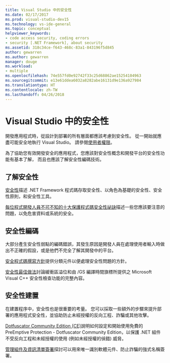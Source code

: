 ```yaml
---
title: Visual Studio 中的安全性
ms.date: 02/17/2017
ms.prod: visual-studio-dev15
ms.technology: vs-ide-general
ms.topic: conceptual
helpviewer_keywords:
- code access security, coding errors
- security [.NET Framework], about security
ms.assetid: 318c34ce-f643-468c-83a1-843196f5d845
author: gewarren
ms.author: gewarren
manager: douge
ms.workload:
- multiple
ms.openlocfilehash: 74e557fd0e92742f33c25d68862ae15254104963
ms.sourcegitcommit: e13e61ddea6032a8282abe16131d9e136a927984
ms.translationtype: HT
ms.contentlocale: zh-TW
ms.lasthandoff: 04/26/2018
---
```

# <a name="security-in-visual-studio"></a>Visual Studio 中的安全性

開發應用程式時，從設計到部署的所有層面都應該考慮到安全性。 從一開始就應盡可能安全地執行 Visual Studio。 請參閱[使用者權限](../ide/user-permissions-and-visual-studio.md)。

 為了協助您有效開發安全的應用程式，您應該對安全性概念和開發平台的安全性功能有基本了解， 而且也應該了解安全性編碼技術。

## <a name="understand-security"></a>了解安全性
 [安全性](/dotnet/standard/security/index)描述 .NET Framework 程式碼存取安全性、以角色為基礎的安全性、安全性原則，和安全性工具。

 [每位程式開發人員不可不知的十大保護程式碼安全性祕訣](http://go.microsoft.com/fwlink/?LinkId=72877)描述一些您應該要注意的問題，以免危害資料或系統的安全。

## <a name="code-for-security"></a>安全性編碼
 大部分產生安全性弱點的編碼錯誤，其發生原因是開發人員在處理使用者輸入時做出不正確的假設，或是他們不完全了解其開發中的平台。

 [安全程式碼撰寫方針](/dotnet/standard/security/secure-coding-guidelines)提供分類元件以便處理安全性問題的方針。

 [安全性最佳做法](/cpp/top/security-best-practices-for-cpp)討論緩衝區溢位和由 /GS 編譯時間旗標所提供之 Microsoft Visual C++ 安全性檢查功能的完整內容。

## <a name="build-for-security"></a>安全性建置
 在建置程序中，安全性也是很重要的考量。  您可以採取一些額外的步驟來提升部署的應用程式安全性，並協助防止未經授權的反向工程、詐騙或其他攻擊。

 [Dotfuscator Community Edition (CE)](dotfuscator/index.md)說明如何設定和開始使用免費的 PreEmptive Protection - Dotfuscator Community Edition，以保護 .NET 組件不受反向工程和未經授權的使用 (例如未經授權的偵錯) 威脅。

 [管理組件及資訊清單簽署](managing-assembly-and-manifest-signing.md)探討可以用來唯一識別軟體元件、防止詐騙的強式名稱簽署。